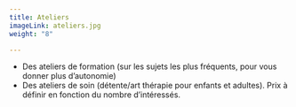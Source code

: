 ```yaml
---
title: Ateliers
imageLink: ateliers.jpg
weight: "8"

---
```

* Des ateliers de formation (sur les sujets les plus fréquents, pour vous donner plus d’autonomie)
* Des ateliers de soin (détente/art thérapie pour enfants et adultes). Prix à définir en fonction du nombre d’intéressés.